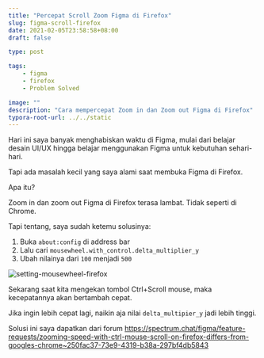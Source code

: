 ```yaml
---
title: "Percepat Scroll Zoom Figma di Firefox"
slug: figma-scroll-firefox
date: 2021-02-05T23:58:58+08:00
draft: false

type: post

tags:
    - figma
    - firefox
    - Problem Solved

image: ""
description: "Cara mempercepat Zoom in dan Zoom out Figma di Firefox"
typora-root-url: ../../static
---
```


Hari ini saya banyak menghabiskan waktu di Figma, mulai dari belajar 
desain UI/UX hingga belajar menggunakan Figma untuk kebutuhan sehari-hari.

Tapi ada masalah kecil yang saya alami saat membuka Figma di Firefox.

Apa itu?

Zoom in dan zoom out Figma di Firefox terasa lambat.
Tidak seperti di Chrome.

Tapi tentang, saya sudah ketemu solusinya:

1. Buka `about:config` di address bar
2. Lalu cari `mousewheel.with_control.delta_multiplier_y`
3. Ubah nilainya dari `100` menjadi `500`

![setting-mousewheel-firefox](/img/figma-scroll-firefox/setting-mousewheel-firefox.png)

Sekarang saat kita mengekan tombol Ctrl+Scroll mouse, maka kecepatannya akan bertambah cepat.

Jika ingin lebih cepat lagi, naikin aja nilai `delta_multipier_y` jadi lebih tinggi.

Solusi ini saya dapatkan dari forum https://spectrum.chat/figma/feature-requests/zooming-speed-with-ctrl-mouse-scroll-on-firefox-differs-from-googles-chrome~250fac37-73e9-4319-b38a-297bf4db5843